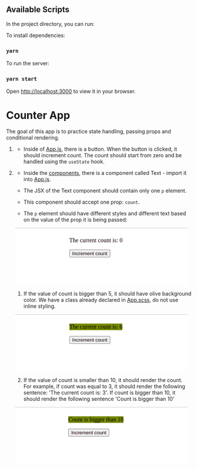 ## Available Scripts

In the project directory, you can run:

To install dependencies:

### `yarn`

To run the server:

### `yarn start`

Open [http://localhost:3000](http://localhost:3000) to view it in your browser.

# Counter App

The goal of this app is to practice state handling, passing props and conditional rendering.

1. - Inside of [App.js](src/App.js), there is a button. When the button is clicked, it should increment count.
     The count should start from zero and be handled using the `useState` hook.

2. - Inside the [components](./src/components/), there is a component called Text - import it into [App.js](src/App.js).

   - The JSX of the Text component should contain only one `p` element.
   - This component should accept one prop: `count`.
   - The `p` element should have different styles and different text based on the value of the prop it is being passed:

   ![alt text](images/1.png)

   1. If the value of count is bigger than 5, it should have olive background color. We have a class already declared in [App.scss](src/App.scss), do not use inline styling.

   ![alt text](images/2.png)

   2. If the value of count is smaller than 10, it should render the count. For example, if count was equal to 3, it should render the following sentence: 'The current count is: 3'. If count is bigger than 10, it should render the following sentence 'Count is bigger than 10'

   ![alt text](images/3.png)

